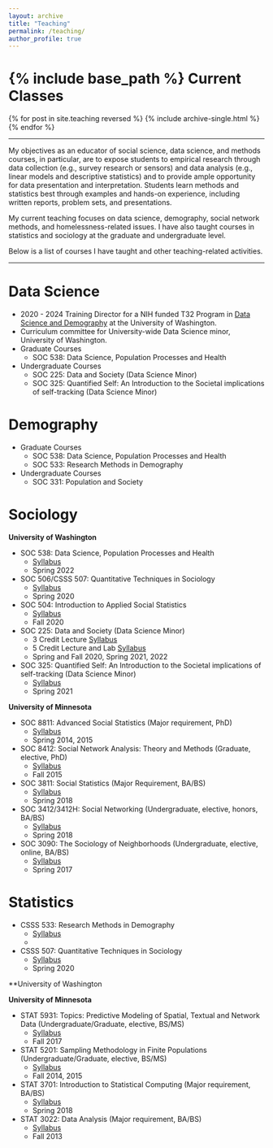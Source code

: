```yaml
---
layout: archive
title: "Teaching"
permalink: /teaching/
author_profile: true
---
```


{% include base_path %}
Current Classes
===

{% for post in site.teaching reversed %}
  {% include archive-single.html %}
{% endfor %}

---

My objectives as an educator of social science, data science, and methods courses, in particular, are to expose students to empirical research through data collection (e.g., survey research or sensors) and data analysis (e.g., linear models and descriptive statistics) and to provide ample opportunity for data presentation and interpretation. Students learn methods and statistics best through examples and hands-on experience, including written reports, problem sets, and presentations.

My current teaching focuses on data science, demography, social network methods, and homelessness-related issues. I have also taught courses in statistics and sociology at the graduate and undergraduate level.

Below is a list of courses I have taught and other teaching-related activities. 

---
Data Science
===

* 2020 - 2024 Training Director for a NIH funded T32 Program in [Data Science and Demography](https://csde.washington.edu/training/fellowship-funding/data-science-demography-population-health-training/) at the University of Washington. 
* Curriculum committee for University-wide Data Science minor, University of Washington.
* Graduate Courses
    + SOC 538: Data Science, Population Processes and Health
* Undergraduate Courses
    + SOC 225: Data and Society (Data Science Minor)
    + SOC 325: Quantified Self: An Introduction to the Societal implications of self-tracking (Data Science Minor)

Demography
===

* Graduate Courses
  + SOC 538: Data Science, Population Processes and Health
  + SOC 533: Research Methods in Demography
* Undergraduate Courses
  + SOC 331: Population and Society
 

Sociology
===

**University of Washington**

* SOC 538:  Data Science, Population Processes and Health 
    + [Syllabus](/files/soc_538_syl.pdf)
    + Spring 2022
* SOC 506/CSSS 507: Quantitative Techniques in Sociology
    + [Syllabus](/files/soc_506_syl.pdf)
    + Spring 2020
* SOC 504: Introduction to Applied Social Statistics
    + [Syllabus](/files/soc_504_syl.pdf)
    + Fall 2020
* SOC 225: Data and Society (Data Science Minor)
    + 3 Credit Lecture [Syllabus](/files/soc_225_syl.pdf)
    + 5 Credit Lecture and Lab [Syllabus](/files/soc_225_lab_syl.pdf)
    + Spring and Fall 2020, Spring 2021, 2022
* SOC 325: Quantified Self: An Introduction to the Societal implications of self-tracking (Data Science Minor)
    + [Syllabus](/files/soc_325_syl.pdf)
    + Spring 2021

**University of Minnesota**

* SOC 8811: Advanced Social Statistics (Major requirement, PhD)
    + [Syllabus](/files/stat_8811_syl.pdf)
    + Spring 2014, 2015
* SOC 8412: Social Network Analysis: Theory and Methods (Graduate, elective, PhD)
    + [Syllabus](/files/soc_8412_syl.pdf)
    + Fall 2015
* SOC 3811: Social Statistics (Major Requirement, BA/BS)
    + [Syllabus](/files/soc_3811_syl.pdf)
    + Spring 2018
* SOC 3412/3412H: Social Networking (Undergraduate, elective, honors, BA/BS)
    + [Syllabus](/files/soc_3412_syl.pdf)
    + Spring 2018
* SOC 3090: The Sociology of Neighborhoods (Undergraduate, elective, online, BA/BS)
    + [Syllabus](/files/soc_3090_syl.pdf)
    + Spring 2017
 

Statistics
===

* CSSS 533: Research Methods in Demography
    +  [Syllabus](/files/soc_506_syl.pdf)
    +  
* CSSS 507: Quantitative Techniques in Sociology
    + [Syllabus](/files/soc_506_syl.pdf)
    + Spring 2020

**University of Washington


**University of Minnesota**
* STAT 5931: Topics: Predictive Modeling of Spatial, Textual and Network Data (Undergraduate/Graduate, elective, BS/MS)
    + [Syllabus](/files/stat_5931_syl.pdf)
    + Fall 2017
* STAT 5201: Sampling Methodology in Finite Populations (Undergraduate/Graduate, elective, BS/MS)
    + [Syllabus](/files/stat_5201_syl.pdf)
    + Fall 2014, 2015
* STAT 3701: Introduction to Statistical Computing (Major requirement, BA/BS)
    + [Syllabus](/files/stat_3701_syl.pdf)
    + Spring 2018
* STAT 3022: Data Analysis (Major requirement, BA/BS)
    + [Syllabus](/files/stat_3022_syl.pdf)
    + Fall 2013


  
